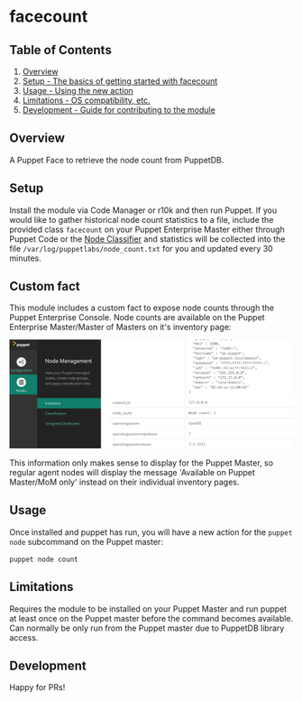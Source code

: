 # facecount

## Table of Contents

1. [Overview](#overview)
2. [Setup - The basics of getting started with facecount](#setup)
3. [Usage - Using the new action](#usage)
4. [Limitations - OS compatibility, etc.](#limitations)
5. [Development - Guide for contributing to the module](#development)

## Overview

A Puppet Face to retrieve the node count from PuppetDB.

## Setup

Install the module via Code Manager or r10k and then run Puppet.
If you would like to gather historical node count statistics to a file, include the provided class `facecount` on your Puppet Enterprise Master either through Puppet Code or the [Node Classifier](https://docs.puppet.com/pe/latest/console_classes_groups.html) and statistics will be collected into the file `/var/log/puppetlabs/node_count.txt` for you and updated every 30 minutes.

## Custom fact
This module includes a custom fact to expose node counts through the Puppet Enterprise Console.  Node counts are available on the Puppet Enterprise Master/Master of Masters on it's inventory page:

![node count on master](image/console_master.png)

This information only makes sense to display for the Puppet Master, so regular agent nodes will display the message 'Available on Puppet Master/MoM only' instead on their individual inventory pages.

## Usage

Once installed and puppet has run, you will have a new action for the `puppet node` subcommand on the Puppet master:

```shell
puppet node count
```

## Limitations

Requires the module to be installed on your Puppet Master and run puppet at least once on the Puppet master before the command becomes available.  Can normally be only run from the Puppet master due to PuppetDB library access.

## Development

Happy for PRs!
